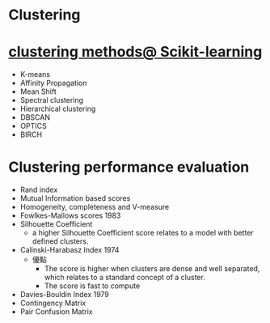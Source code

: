 # Clustering

# [clustering methods@ Scikit-learning](https://scikit-learn.org/stable/modules/clustering.html)
- K-means
- Affinity Propagation
- Mean Shift
- Spectral clustering
- Hierarchical clustering
- DBSCAN
- OPTICS
- BIRCH

# Clustering performance evaluation
- Rand index
- Mutual Information based scores
- Homogeneity, completeness and V-measure
- Fowlkes-Mallows scores 1983
- Silhouette Coefficient
  - a higher Silhouette Coefficient score relates to a model with better defined clusters.
- Calinski-Harabasz Index 1974
  - 優點
    - The score is higher when clusters are dense and well separated, which relates to a standard concept of a cluster.
    - The score is fast to compute 
- Davies-Bouldin Index 1979
- Contingency Matrix
- Pair Confusion Matrix
